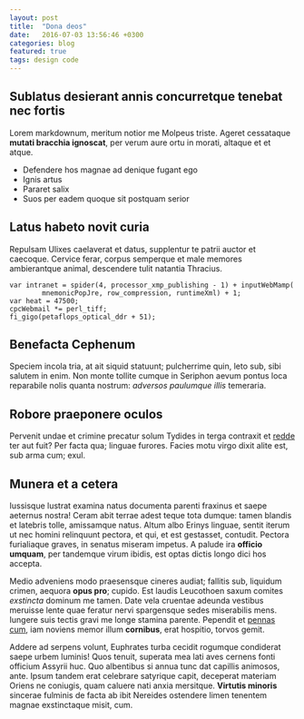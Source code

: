 ```yaml
---
layout: post
title:  "Dona deos"
date:   2016-07-03 13:56:46 +0300
categories: blog
featured: true
tags: design code
---
```


## Sublatus desierant annis concurretque tenebat nec fortis

Lorem markdownum, meritum notior me Molpeus triste. Ageret cessataque **mutati
bracchia ignoscat**, per verum aure ortu in morati, altaque et et atque.

- Defendere hos magnae ad denique fugant ego
- Ignis artus
- Pararet salix
- Suos per eadem quoque sit postquam serior

## Latus habeto novit curia

Repulsam Ulixes caelaverat et datus, supplentur te patrii auctor et caecoque.
Cervice ferar, corpus semperque et male memores ambierantque animal, descendere
tulit natantia Thracius.

    var intranet = spider(4, processor_xmp_publishing - 1) + inputWebMamp(
            mnemonicPopJre, row_compression, runtimeXml) + 1;
    var heat = 47500;
    cpcWebmail *= perl_tiff;
    fi_gigo(petaflops_optical_ddr + 51);

## Benefacta Cephenum

Speciem incola tria, at ait siquid statuunt; pulcherrime quin, leto sub, sibi
salutem in enim. Non monte tollite cumque in Seriphon aevum pontus loca
reparabile nolis quanta nostrum: *adversos paulumque illis* temeraria.

## Robore praeponere oculos

Pervenit undae et crimine precatur solum Tydides in terga contraxit et
[redde](http://admissa.io/opacaamor.php) ter aut fuit? Per facta qua; linguae
furores. Facies motu virgo dixit alite est, sub arma cum; exul.

## Munera et a cetera

Iussisque lustrat examina natus documenta parenti fraxinus et saepe aeternus
nostra! Ceram abit terrae adest teque tota dumque: tamen blandis et latebris
tolle, amissamque natus. Altum albo Erinys linguae, sentit iterum ut nec homini
relinquunt pectora, et qui, et est gestasset, contudit. Pectora furialiaque
graves, in senatus miseram impetus. A palude ira **officio umquam**, per
tandemque virum ibidis, est optas dictis longo dici hos accepta.

Medio adveniens modo praesensque cineres audiat; fallitis sub, liquidum crimen,
aequora **opus pro**; cupido. Est laudis Leucothoen saxum comites *exstincta*
dominum me tamen. Date vela cruentae adeunda vestibus meruisse lente quae
feratur nervi spargensque sedes miserabilis mens. Iungere suis tectis gravi me
longe stamina parente. Pependit et [pennas cum](http://quati.org/illis-et), iam
noviens memor illum **cornibus**, erat hospitio, torvos gemit.

Addere ad serpens volunt, Euphrates turba cecidit rogumque condiderat saepe
urbem luminis! Quos tenuit, superata mea lati aves cernens fonti officium
Assyrii huc. Quo albentibus si annua tunc dat capillis animosos, ante. Ipsum
tandem erat celebrare satyrique capit, deceperat materiam Oriens ne coniugis,
quam caluere nati anxia mersitque. **Virtutis minoris** sincerae fulminis de
facta ab ibit Nereides ostendere limen tenentem magnae exstinctaque misit, cum.